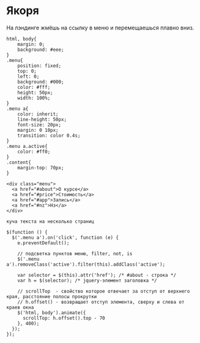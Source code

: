 # Якоря
На лэндинге жмёшь на ссылку в меню и перемещаешься плавно вниз.

    html, body{
        margin: 0;
        background: #eee;
    }
    .menu{
        position: fixed;
        top: 0;
        left: 0;
        background: #000;
        color: #fff;
        height: 50px;
        width: 100%;
    }
    .menu a{
        color: inherit;
        line-height: 50px;
        font-size: 20px;
        margin: 0 10px;
        transition: color 0.4s;
    }
    .menu a.active{
        color: #ff0;
    }
    .content{
        margin-top: 70px;
    }

    <div class="menu">
      <a href="#about">О курсе</a>
      <a href="#price">Стоимость</a>
      <a href="#app">Запись</a>
      <a href="#nz">Нз</a>
    </div>

    куча текста на несколько страниц

    $(function () {
      $('.menu a').on('click', function (e) {
        e.preventDefault();

        // подсветка пунктов меню, filter, not, is
        $('.menu a').removeClass('active').filter(this).addClass('active');

        var selector = $(this).attr('href'); /* #about - строка */
        var h = $(selector); /* jquery-элемент заголовка */

        // scrollTop  - свойство которое отвечает за отступ от верхнего края, расстояние полосы прокрутки
        // h.offset() - возвращает отступ элемента, сверху и слева от краев окна
        $('html, body').animate({
          scrollTop: h.offset().top - 70
        }, 400);
      });
    });

